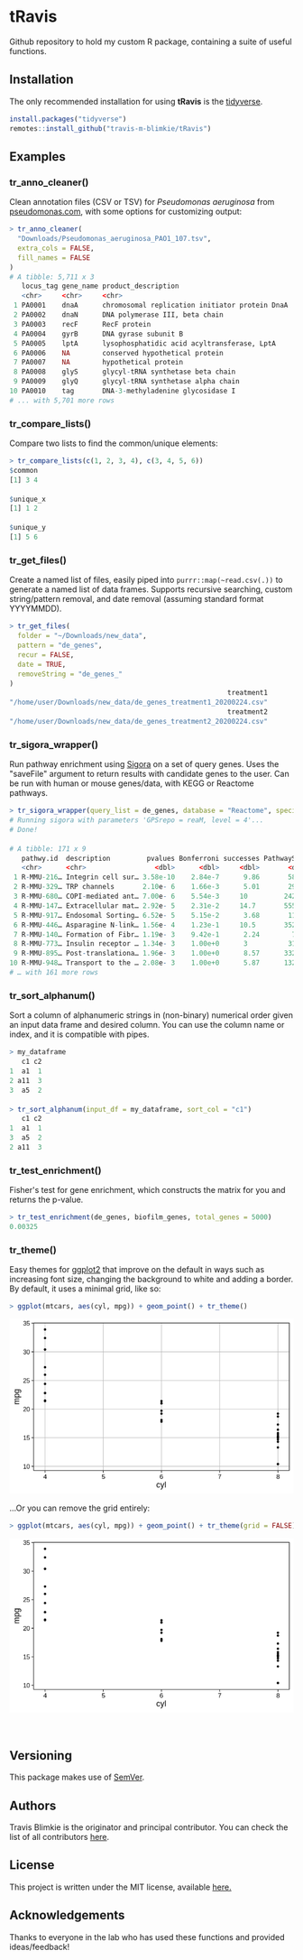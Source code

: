 
# **tRavis**

Github repository to hold my custom R package, containing a suite of useful
functions.


## Installation
The only recommended installation for using **tRavis** is the [tidyverse](https://www.tidyverse.org/).
```r
install.packages("tidyverse")
remotes::install_github("travis-m-blimkie/tRavis")
```


## Examples

### tr_anno_cleaner()
Clean annotation files (CSV or TSV) for *Pseudomonas aeruginosa* from
[pseudomonas.com](pseudomonas.com), with some options for customizing output:
```r
> tr_anno_cleaner(
  "Downloads/Pseudomonas_aeruginosa_PAO1_107.tsv",
  extra_cols = FALSE, 
  fill_names = FALSE
)
# A tibble: 5,711 x 3
   locus_tag gene_name product_description                           
   <chr>     <chr>     <chr>                                         
 1 PA0001    dnaA      chromosomal replication initiator protein DnaA
 2 PA0002    dnaN      DNA polymerase III, beta chain                
 3 PA0003    recF      RecF protein                                  
 4 PA0004    gyrB      DNA gyrase subunit B                          
 5 PA0005    lptA      lysophosphatidic acid acyltransferase, LptA   
 6 PA0006    NA        conserved hypothetical protein                
 7 PA0007    NA        hypothetical protein                          
 8 PA0008    glyS      glycyl-tRNA synthetase beta chain             
 9 PA0009    glyQ      glycyl-tRNA synthetase alpha chain            
10 PA0010    tag       DNA-3-methyladenine glycosidase I             
# ... with 5,701 more rows
```


### tr_compare_lists()
Compare two lists to find the common/unique elements:
```r
> tr_compare_lists(c(1, 2, 3, 4), c(3, 4, 5, 6))
$common
[1] 3 4

$unique_x
[1] 1 2

$unique_y
[1] 5 6
```

### tr_get_files()
Create a named list of files, easily piped into `purrr::map(~read.csv(.))` to
generate a named list of data frames. Supports recursive searching, custom
string/pattern removal, and date removal (assuming standard format YYYYMMDD).
```r
> tr_get_files(
  folder = "~/Downloads/new_data",
  pattern = "de_genes", 
  recur = FALSE, 
  date = TRUE, 
  removeString = "de_genes_"
)
                                                      treatment1 
"/home/user/Downloads/new_data/de_genes_treatment1_20200224.csv" 
                                                      treatment2 
"/home/user/Downloads/new_data/de_genes_treatment2_20200224.csv" 
```

### tr_sigora_wrapper()
Run pathway enrichment using [Sigora]() on a set of query genes. Uses the
"saveFile" argument to return results with candidate genes to the user. Can be
run with human or mouse genes/data, with KEGG or Reactome pathways.
```r
> tr_sigora_wrapper(query_list = de_genes, database = "Reactome", species = "mouse")
# Running sigora with parameters 'GPSrepo = reaM, level = 4'...
# Done!

# A tibble: 171 x 9
   pathwy.id  description         pvalues Bonferroni successes PathwaySize      N sample.size genes            
   <chr>      <chr>                 <dbl>      <dbl>     <dbl>       <dbl>  <dbl>       <dbl> <chr>            
 1 R-MMU-216… Integrin cell sur… 3.58e-10    2.84e-7      9.86       587.  5.13e5        342. Jam2;Icam2;Itgax…
 2 R-MMU-329… TRP channels       2.10e- 6    1.66e-3      5.01       299.  5.13e5        342. Trpc4;Trpv4;Mcol…
 3 R-MMU-680… COPI-mediated ant… 7.00e- 6    5.54e-3     10         2424.  5.13e5        342. Cog4;Dctn6;Cope;…
 4 R-MMU-147… Extracellular mat… 2.92e- 5    2.31e-2     14.7       5556.  5.13e5        342. Serpinh1;Adam8;F…
 5 R-MMU-917… Endosomal Sorting… 6.52e- 5    5.15e-2      3.68       113.  5.13e5        342. Vps4a;Vps36;Vps3…
 6 R-MMU-446… Asparagine N-link… 1.56e- 4    1.23e-1     10.5       3522.  5.13e5        342. Amfr;Alg6;St6gal…
 7 R-MMU-140… Formation of Fibr… 1.19e- 3    9.42e-1      2.24        75.4 5.13e5        342. F3;Tfpi;Serpine2 
 8 R-MMU-773… Insulin receptor … 1.34e- 3    1.00e+0      3          318.  5.13e5        342. Atp6v1b2;Atp6v0d…
 9 R-MMU-895… Post-translationa… 1.96e- 3    1.00e+0      8.57      3320.  5.13e5        342. Cyr61;Rcn1;Penk;…
10 R-MMU-948… Transport to the … 2.08e- 3    1.00e+0      5.87      1320.  5.13e5        342. Man1a;B4galt4;Tr…
# … with 161 more rows
```

### tr_sort_alphanum()
Sort a column of alphanumeric strings in (non-binary) numerical order given an
input data frame and desired column. You can use the column name or index, and
it is compatible with pipes.
```r
> my_dataframe
   c1 c2
1  a1  1
2 a11  3
3  a5  2

> tr_sort_alphanum(input_df = my_dataframe, sort_col = "c1")
   c1 c2
1  a1  1
3  a5  2
2 a11  3
```

### tr_test_enrichment()
Fisher's test for gene enrichment, which constructs the matrix for you and
returns the p-value.
```r
> tr_test_enrichment(de_genes, biofilm_genes, total_genes = 5000)
0.00325
```

### tr_theme()
Easy themes for [ggplot2](https://ggplot2.tidyverse.org/) that improve on
the default in ways such as increasing font size, changing the background to 
white and adding a border. By default, it uses a minimal grid, like so:
```r
> ggplot(mtcars, aes(cyl, mpg)) + geom_point() + tr_theme()
```
![](man/figures/tr_theme_wGrid.png)


...Or you can remove the grid entirely:
```r
> ggplot(mtcars, aes(cyl, mpg)) + geom_point() + tr_theme(grid = FALSE)
```
![](man/figures/tr_theme_noGrid.png)

<br>

## Versioning
This package makes use of [SemVer](https://semver.org/).

## Authors

Travis Blimkie is the originator and principal contributor. You can check the
list of all contributors [here](https://github.com/travis-m-blimkie/tRavis/graphs/contributors).

## License
This project is written under the MIT license, available
[here.](https://github.com/travis-m-blimkie/tRavis/blob/master/LICENSE)

## Acknowledgements
Thanks to everyone in the lab who has used these functions and provided
ideas/feedback!
